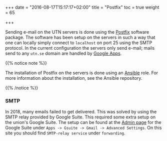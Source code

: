 +++
date = "2016-08-17T15:17:17+02:00"
title = "Postfix"
toc = true
weight = 65

+++

Sending e-mail on the UTN servers is done using the
[Postfix](http://www.postfix.org) software package. The software has been setup
on the servers in such a way that one can locally simply connect to `localhost`
on port 25 using the SMTP protocol. In the current configuration the servers
only send e-mail; mails send to any `utn.se` domain are handled by [Google
Apps](/infrastructure/google_suite).

{{% notice note %}}

The installation of Postfix on the servers is done using an
[Ansible](/development_tools/ansible) role. For more information about the
installation, see the Ansible repository.

{{% /notice %}}

### SMTP
In 2018, many emails failed to get delivered. This was solved by using the SMTP relay provided by Google Suite. This required some extra setup on the union's Google Suite. The setup can be found at the [Admin page](https://admin.google.com) for the Google Suite under `Apps -> Gsuite -> Gmail -> Advanced Settings`. On this site you should find `SMTP-relay service` under `forwarding`.

